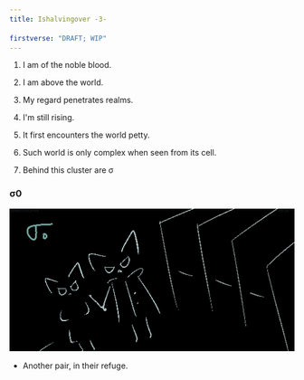 ```yaml
---
title: Ishalvingover -3-

firstverse: "DRAFT; WIP"
---
```


1. I am of the noble blood.

2. I am above the world.

3. My regard penetrates realms.

4. I'm still rising.

5. It first encounters the world petty.

6. Such world is only complex when seen from its cell.

7. Behind this cluster are σ

<h3 class="text-align-center">σ0</h3>

![/imgs_ishalvingover/251023_iho_sigma0.png](/imgs_ishalvingover/251023_iho_sigma0.png)

- Another pair, in their refuge.
